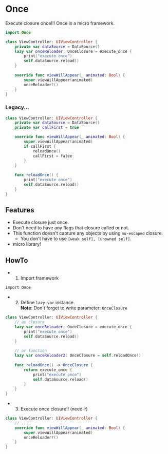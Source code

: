 # Once
Execute closure once!!! Once is a micro framework.

```swift
import Once

class ViewController: UIViewController {
    private var dataSource = DataSource()
    lazy var onceReloader: OnceClosure = execute_once {
        print("execute once")
        self.dataSource.reload()
    }
    
    override func viewWillAppear(_ animated: Bool) {
        super.viewWillAppear(animated)
        onceReloader?()   
    }
}
```

### Legacy...

```swift
class ViewController: UIViewController {
    private var dataSource = DataSource()
    private var callFirst = true

    override func viewWillAppear(_ animated: Bool) {
        super.viewWillAppear(animated)
        if callFirst {
            reloadOnce()
            callFirst = falee
        }
    }
    
    func reloadOnce() {
        print("execute once")
        self.dataSource.reload()
    }    
}
```


## Features
- Execute closure just once.
- Don't need to have any flags that closure called or not.
- This function doesn't capture any objects by using `no-escaped` closure.
    - You don't have to use `[weak self], [unowned self]`.
- micro library!


## HowTo

- 1. Import framework

`import Once`

- 2. Define `lazy var` instance.  
**Note**: Don't forget to write parameter: `OnceClosure`  

```swift
class ViewController: UIViewController {
    // as closure
    lazy var onceReloader: OnceClosure = execute_once {
        print("execute once")
        self.dataSource.reload()
    }
    
    // or function    
    lazy var onceReloader2: OnceClosure = self.reloadOnce()
    
    func reloadOnce() -> OnceClosure {
        return execute_once {
            print("execute once")
            self.dataSource.reload()
        }
    }
}
```

- 3. Execute once closure!! (need `?`)

```swift
class ViewController: UIViewController {
    // ...
    override func viewWillAppear(_ animated: Bool) {
        super.viewWillAppear(animated)
        onceReloader?()
    }
}
```
